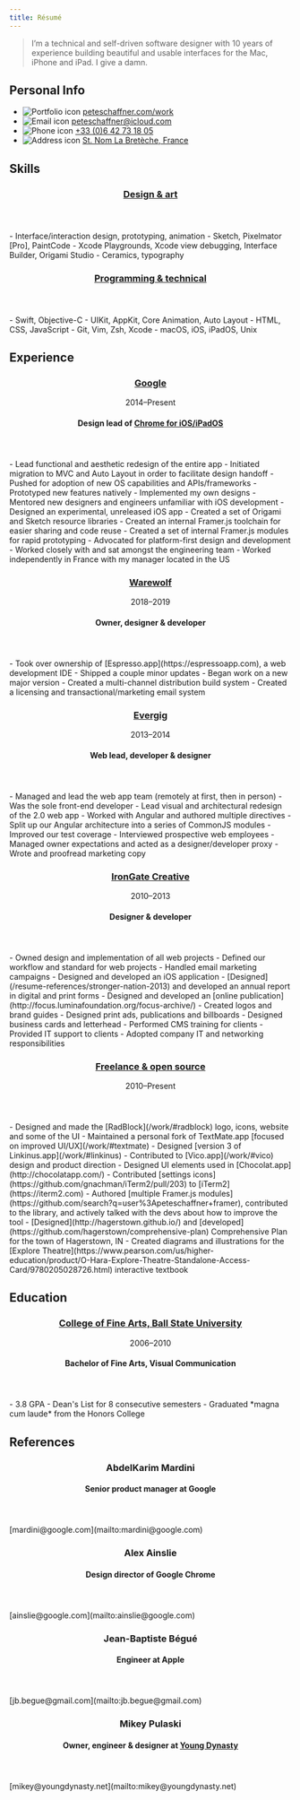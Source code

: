 ```yaml
---
title: Résumé
---
```


> I’m a technical and self-driven software designer with 10 years of experience building beautiful and usable interfaces for the Mac, iPhone and iPad. I give a damn.

## Personal Info
- ![Portfolio icon](/images/resume.work.svg) [peteschaffner.com/work](/work)
- ![Email icon](/images/resume.email.svg) [peteschaffner@icloud.com](mailto:peteschaffner@icloud.com)
- ![Phone icon](/images/resume.phone.svg) [+33 (0)6 42 73 18 05](tel:+33642731805)
- ![Address icon](/images/resume.address.svg) [St. Nom La Bretèche, France](https://maps.apple.com/?address=11%20Rue%20Lecoq,%2078860%20Saint-Nom-la-Bret%C3%A8che,%20France&ll=48.863828,2.028852&q=11%20Rue%20Lecoq&_ext=EiYp7/1qaPxtSEAxTiX0M5MtAEA5bdOQxCJvSEBBNjYdgYpJAEBQBA%3D%3D)

## Skills
<header id="design-and-art">
	<h3><a href="#design-and-art">Design & art</a></h3>
</header>
- Interface/interaction design, prototyping, animation
- Sketch, Pixelmator [Pro], PaintCode
- Xcode Playgrounds, Xcode view debugging, Interface Builder, Origami Studio
- Ceramics, typography

<header id="programming-and-technical">
	<h3><a href="#programming-and-technical">Programming & technical</a></h3>
</header>
- Swift, Objective-C
- UIKit, AppKit, Core Animation, Auto Layout
- HTML, CSS, JavaScript
- Git, Vim, Zsh, Xcode
- macOS, iOS, iPadOS, Unix

## Experience
<header id="google">
    <h3><a href="#google">Google</a></h3>
	<time datetime="P6Y">2014–Present</time>
	<h4>Design lead of <a href="/work/#chrome">Chrome for iOS/iPadOS</a></h4>
</header>
- Lead functional and aesthetic redesign of the entire app
- Initiated migration to MVC and Auto Layout in order to facilitate design handoff
- Pushed for adoption of new OS capabilities and APIs/frameworks
- Prototyped new features natively
- Implemented my own designs
- Mentored new designers and engineers unfamiliar with iOS development
- Designed an experimental, unreleased iOS app
- Created a set of Origami and Sketch resource libraries
- Created an internal Framer.js toolchain for easier sharing and code reuse
- Created a set of internal Framer.js modules for rapid prototyping
- Advocated for platform-first design and development
- Worked closely with and sat amongst the engineering team
- Worked independently in France with my manager located in the US

<header id="warewolf">
	<h3><a href="#warewolf">Warewolf</a></h3>
	<time datetime="P1Y">2018–2019</time>
	<h4>Owner, designer & developer</h4>
</header>
- Took over ownership of [Espresso.app](https://espressoapp.com), a web development IDE
- Shipped a couple minor updates
- Began work on a new major version
- Created a multi-channel distribution build system
- Created a licensing and transactional/marketing email system

<header id="evergig">
	<h3><a href="#evergig">Evergig</a></h3>
	<time datetime="P1Y">2013–2014</time>
	<h4>Web lead, developer & designer</h4>
</header>
- Managed and lead the web app team (remotely at first, then in person)
- Was the sole front-end developer
- Lead visual and architectural redesign of the 2.0 web app
- Worked with Angular and authored multiple directives
- Split up our Angular architecture into a series of CommonJS modules
- Improved our test coverage
- Interviewed prospective web employees
- Managed owner expectations and acted as a designer/developer proxy
- Wrote and proofread marketing copy

<header id="irongate-creative">
	<h3><a href="#irongate-creative">IronGate Creative</a></h3>
	<time datetime="P3Y">2010–2013</time>
	<h4>Designer & developer</h4>
</header>
- Owned design and implementation of all web projects
- Defined our workflow and standard for web projects
- Handled email marketing campaigns
- Designed and developed an iOS application
- [Designed](/resume-references/stronger-nation-2013) and developed an annual report in digital and print forms
- Designed and developed an [online publication](http://focus.luminafoundation.org/focus-archive/)
- Created logos and brand guides
- Designed print ads, publications and billboards
- Designed business cards and letterhead
- Performed CMS training for clients
- Provided IT support to clients
- Adopted company IT and networking responsibilities

<header id="freelance">
	<h3><a href="#freelance">Freelance & open source</a></h3>
	<time datetime="P10Y">2010–Present</time>
</header>
- Designed and made the [RadBlock](/work/#radblock) logo, icons, website and some of the UI
- Maintained a personal fork of TextMate.app [focused on improved UI/UX](/work/#textmate)
- Designed [version 3 of Linkinus.app](/work/#linkinus)
- Contributed to [Vico.app](/work/#vico) design and product direction
- Designed UI elements used in [Chocolat.app](http://chocolatapp.com/)
- Contributed [settings icons](https://github.com/gnachman/iTerm2/pull/203) to [iTerm2](https://iterm2.com)
- Authored [multiple Framer.js modules](https://github.com/search?q=user%3Apeteschaffner+framer), contributed to the library, and actively talked with the devs about how to improve the tool
- [Designed](http://hagerstown.github.io/) and [developed](https://github.com/hagerstown/comprehensive-plan) Comprehensive Plan for the town of Hagerstown, IN
- Created diagrams and illustrations for the [Explore Theatre](https://www.pearson.com/us/higher-education/product/O-Hara-Explore-Theatre-Standalone-Access-Card/9780205028726.html) interactive textbook

## Education
<header id="ball-state">
	<h3><a href="#ball-state">College of Fine Arts, Ball State University</a></h3>
	<time datetime="P4Y">2006–2010</time>
	<h4>Bachelor of Fine Arts, Visual Communication</h4>
</header>
- 3.8 GPA
- Dean's List for 8 consecutive semesters
- Graduated *magna cum laude* from the Honors College

## References
<header>
	<h3>AbdelKarim Mardini</h3>
	<h4>Senior product manager at Google</h4>
</header>
[mardini@google.com](mailto:mardini@google.com)

<header>
	<h3>Alex Ainslie</h3>
	<h4>Design director of Google Chrome</h4>
</header>
[ainslie@google.com](mailto:ainslie@google.com)

<header>
	<h3>Jean-Baptiste Bégué</h3>
	<h4>Engineer at Apple</h4>
</header>
[jb.begue@gmail.com](mailto:jb.begue@gmail.com)

<header>
	<h3>Mikey Pulaski</h3>
	<h4>Owner, engineer & designer at <a href="https://www.youngdynasty.net">Young Dynasty</a></h4>
</header>
[mikey@youngdynasty.net](mailto:mikey@youngdynasty.net)
